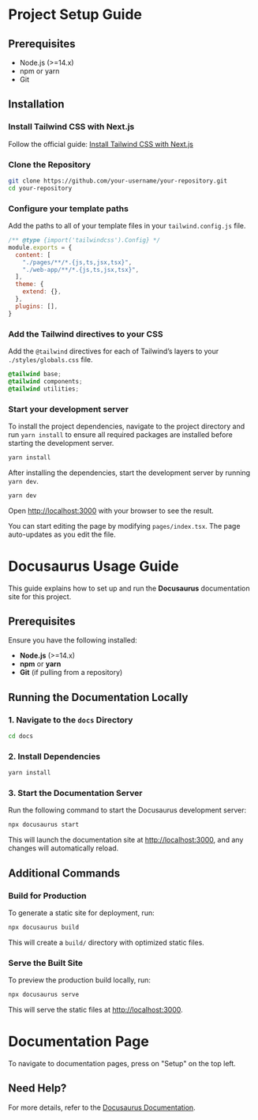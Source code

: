 # Project Setup Guide

## Prerequisites

- Node.js (>=14.x)
- npm or yarn
- Git

## Installation

### Install Tailwind CSS with Next.js

Follow the official guide: [Install Tailwind CSS with Next.js](https://tailwindcss.com/docs/guides/nextjs)

### Clone the Repository

```bash
git clone https://github.com/your-username/your-repository.git
cd your-repository
```

### Configure your template paths

Add the paths to all of your template files in your `tailwind.config.js` file.

```js
/** @type {import('tailwindcss').Config} */
module.exports = {
  content: [
    "./pages/**/*.{js,ts,jsx,tsx}",
    "./web-app/**/*.{js,ts,jsx,tsx}",
  ],
  theme: {
    extend: {},
  },
  plugins: [],
}
```

### Add the Tailwind directives to your CSS

Add the `@tailwind` directives for each of Tailwind’s layers to your `./styles/globals.css` file.

```css
@tailwind base;
@tailwind components;
@tailwind utilities;
```

### Start your development server

To install the project dependencies, navigate to the project directory and run `yarn install` to ensure all required packages are installed before starting the development server.

```bash
yarn install
```
After installing the dependencies, start the development server by running `yarn dev`.

```bash
yarn dev
```

Open [http://localhost:3000](http://localhost:3000) with your browser to see the result.

You can start editing the page by modifying `pages/index.tsx`. The page auto-updates as you edit the file.



# Docusaurus Usage Guide

This guide explains how to set up and run the **Docusaurus** documentation site for this project.

## Prerequisites

Ensure you have the following installed:

- **Node.js** (>=14.x)
- **npm** or **yarn**
- **Git** (if pulling from a repository)

## Running the Documentation Locally

### 1. Navigate to the `docs` Directory

```bash
cd docs
```

### 2. Install Dependencies

```bash
yarn install
```

### 3. Start the Documentation Server

Run the following command to start the Docusaurus development server:

```bash
npx docusaurus start
```

This will launch the documentation site at [http://localhost:3000](http://localhost:3000), and any changes will automatically reload.

## Additional Commands

### Build for Production

To generate a static site for deployment, run:

```bash
npx docusaurus build
```

This will create a `build/` directory with optimized static files.

### Serve the Built Site

To preview the production build locally, run:

```bash
npx docusaurus serve
```

This will serve the static files at [http://localhost:3000](http://localhost:3000).

# Documentation Page
To navigate to documentation pages, press on "Setup" on the top left.

## Need Help?

For more details, refer to the [Docusaurus Documentation](https://docusaurus.io/docs).

